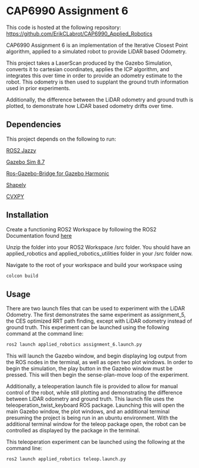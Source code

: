 # CAP6990 Assignment 6

This code is hosted at the following repository:
https://github.com/ErikCLabrot/CAP6990_Applied_Robotics

CAP6990 Assignment 6 is an implementation of the Iterative Closest Point algorithm, applied to a simulated robot to provide LiDAR based Odometry. 

This project takes a LaserScan produced by the Gazebo Simulation, converts it to cartesian coordinates, applies the ICP algorithm, and integrates this 
over time in order to provide an odometry estimate to the robot. This odometry is then used to supplant the ground truth information used in prior experiments.

Additionally, the difference between the LiDAR odometry and ground truth is plotted, to demonstrate how LiDAR based odometry drifts over time.

## Dependencies
This project depends on the following to run:

[ROS2 Jazzy](https://docs.ros.org/en/jazzy/Installation.html)

[Gazebo Sim 8.7](https://gazebosim.org/api/sim/8/install.html)

[Ros-Gazebo-Bridge for Gazebo Harmonic](https://gazebosim.org/docs/latest/ros_installation/)

[Shapely](https://pypi.org/project/shapely/)

[CVXPY](https://www.cvxpy.org/)

## Installation
Create a functioning ROS2 Workspace by following the ROS2 Documentation found [here](https://docs.ros.org/en/jazzy/Tutorials/Beginner-Client-Libraries/Creating-A-Workspace/Creating-A-Workspace.html)

Unzip the folder into your ROS2 Workspace /src folder. You should have an applied_robotics and applied_robotics_utilities folder in your /src folder now.

Navigate to the root of your workspace and build your workspace using

```bash
colcon build
```

## Usage
There are two launch files that can be used to experiment with the LiDAR Odometry. The first demonstrates the same experiment as assignment_5, the CES optimized RRT path finding, except 
with LiDAR odometry instead of ground truth. This experiment can be launched using the following command at the command line:

```bash
ros2 launch applied_robotics assignment_6.launch.py
```

This will launch the Gazebo window, and begin displaying log output from the ROS nodes in the terminal, as well as open two plot windows. In order to begin the simulation, the play button in the Gazebo window must be pressed. This will then begin the sense-plan-move loop of the experiment.

Additionally, a teleoperation launch file is provided to allow for manual control of the robot, while still plotting and demonstrating the difference between LiDAR odometry and ground truth.
This launch file uses the teleoperation_twist_keyboard ROS package. Launching this will open the main Gazebo window, the plot windows, and an additional terminal presuming the project is being 
run in an ubuntu environment. With the additional terminal window for the teleop package open, the robot can be controlled as displayed by the package in the terminal.

This teleoperation experiment can be launched using the following at the command line:

```bash
ros2 launch applied_robotics teleop.launch.py
```
